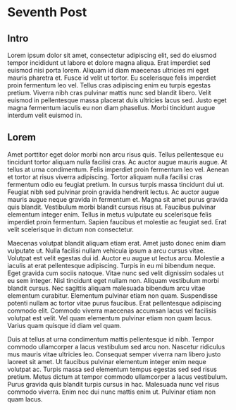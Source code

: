 # Seventh Post

## Intro
Lorem ipsum dolor sit amet, consectetur adipiscing elit, sed do eiusmod tempor incididunt ut labore et dolore magna aliqua. Erat imperdiet sed euismod nisi porta lorem. Aliquam id diam maecenas ultricies mi eget mauris pharetra et. Fusce id velit ut tortor. Eu scelerisque felis imperdiet proin fermentum leo vel. Tellus cras adipiscing enim eu turpis egestas pretium. Viverra nibh cras pulvinar mattis nunc sed blandit libero. Velit euismod in pellentesque massa placerat duis ultricies lacus sed. Justo eget magna fermentum iaculis eu non diam phasellus. Morbi tincidunt augue interdum velit euismod in.

## Lorem
Amet porttitor eget dolor morbi non arcu risus quis. Tellus pellentesque eu tincidunt tortor aliquam nulla facilisi cras. Ac auctor augue mauris augue. At tellus at urna condimentum. Felis imperdiet proin fermentum leo vel. Aenean et tortor at risus viverra adipiscing. Tortor aliquam nulla facilisi cras fermentum odio eu feugiat pretium. In cursus turpis massa tincidunt dui ut. Feugiat nibh sed pulvinar proin gravida hendrerit lectus. Ac auctor augue mauris augue neque gravida in fermentum et. Magna sit amet purus gravida quis blandit. Vestibulum morbi blandit cursus risus at. Faucibus pulvinar elementum integer enim. Tellus in metus vulputate eu scelerisque felis imperdiet proin fermentum. Sapien faucibus et molestie ac feugiat sed. Erat velit scelerisque in dictum non consectetur.

Maecenas volutpat blandit aliquam etiam erat. Amet justo donec enim diam vulputate ut. Nulla facilisi nullam vehicula ipsum a arcu cursus vitae. Volutpat est velit egestas dui id. Auctor eu augue ut lectus arcu. Molestie a iaculis at erat pellentesque adipiscing. Turpis in eu mi bibendum neque. Eget gravida cum sociis natoque. Vitae nunc sed velit dignissim sodales ut eu sem integer. Nisl tincidunt eget nullam non. Aliquam vestibulum morbi blandit cursus. Nec sagittis aliquam malesuada bibendum arcu vitae elementum curabitur. Elementum pulvinar etiam non quam. Suspendisse potenti nullam ac tortor vitae purus faucibus. Erat pellentesque adipiscing commodo elit. Commodo viverra maecenas accumsan lacus vel facilisis volutpat est velit. Vel quam elementum pulvinar etiam non quam lacus. Varius quam quisque id diam vel quam.

Duis at tellus at urna condimentum mattis pellentesque id nibh. Tempor commodo ullamcorper a lacus vestibulum sed arcu non. Nascetur ridiculus mus mauris vitae ultricies leo. Consequat semper viverra nam libero justo laoreet sit amet. Ut faucibus pulvinar elementum integer enim neque volutpat ac. Turpis massa sed elementum tempus egestas sed sed risus pretium. Metus dictum at tempor commodo ullamcorper a lacus vestibulum. Purus gravida quis blandit turpis cursus in hac. Malesuada nunc vel risus commodo viverra. Enim nec dui nunc mattis enim ut. Pulvinar etiam non quam lacus.
